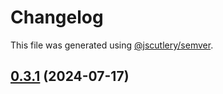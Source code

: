 # Changelog

This file was generated using [@jscutlery/semver](https://github.com/jscutlery/semver).

## [0.3.1](https://github.com/Sitecore-PD/sitecore.cloudsdk.js/compare/personalize-0.3.1-rc.1...personalize-0.3.1) (2024-07-17)
